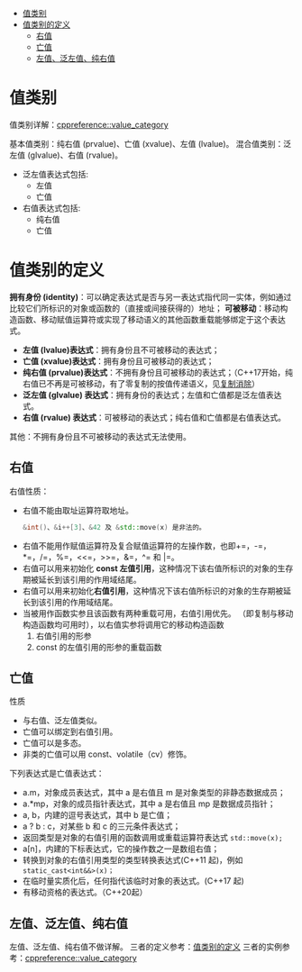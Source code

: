 - [值类别](#值类别)
- [值类别的定义](#值类别的定义)
  - [右值](#右值)
  - [亡值](#亡值)
  - [左值、泛左值、纯右值](#左值泛左值纯右值)

# 值类别
值类别详解：[cppreference::value_category](https://zh.cppreference.com/w/cpp/language/value_category)

基本值类别：纯右值 (prvalue)、亡值 (xvalue)、左值 (lvalue)。
混合值类别：泛左值 (glvalue)、右值 (rvalue)。

* 泛左值表达式包括:
  * 左值
  * 亡值
* 右值表达式包括:
  * 纯右值
  * 亡值

# 值类别的定义

**拥有身份 (identity)**：可以确定表达式是否与另一表达式指代同一实体，例如通过比较它们所标识的对象或函数的（直接或间接获得的）地址；
**可被移动**：移动构造函数、移动赋值运算符或实现了移动语义的其他函数重载能够绑定于这个表达式。

* **左值 (lvalue)表达式**：拥有身份且不可被移动的表达式；
* **亡值 (xvalue)表达式**：拥有身份且可被移动的表达式；
* **纯右值 (prvalue)表达式**：不拥有身份且可被移动的表达式；（C++17开始，纯右值已不再是可被移动，有了零复制的按值传递语义，见[复制消除](https://zh.cppreference.com/w/cpp/language/copy_elision)）
* **泛左值 (glvalue) 表达式**：拥有身份的表达式；左值和亡值都是泛左值表达式。
* **右值 (rvalue) 表达式**：可被移动的表达式；纯右值和亡值都是右值表达式。  

其他：不拥有身份且不可被移动的表达式无法使用。
  
## 右值
右值性质：
* 右值不能由取址运算符取地址。
  ```C++
  &int()、&i++[3]、&42 及 &std::move(x) 是非法的。
  ```
* 右值不能用作赋值运算符及复合赋值运算符的左操作数，也即+=，-=，*=，/=，%=，<<=，>>=，&=，^= 和 |=。
* 右值可以用来初始化 **const 左值引用**，这种情况下该右值所标识的对象的生存期被延长到该引用的作用域结尾。
* 右值可以用来初始化**右值引用**，这种情况下该右值所标识的对象的生存期被延长到该引用的作用域结尾。
* 当被用作函数实参且该函数有两种重载可用，右值引用优先。
  （即复制与移动构造函数均可用时），以右值实参将调用它的移动构造函数
  1. 右值引用的形参
  2. const 的左值引用的形参的重载函数

## 亡值
性质
* 与右值、泛左值类似。
* 亡值可以绑定到右值引用。
* 亡值可以是多态。
* 非类的亡值可以用 const、volatile（cv）修饰。

下列表达式是亡值表达式：
* a.m，对象成员表达式，其中 a 是右值且 m 是对象类型的非静态数据成员；
* a.*mp，对象的成员指针表达式，其中 a 是右值且 mp 是数据成员指针；
* a, b，内建的逗号表达式，其中 b 是亡值；
* a ? b : c，对某些 b 和 c 的三元条件表达式；
* 返回类型是对象的右值引用的函数调用或重载运算符表达式
  ```std::move(x);```
* a[n]，内建的下标表达式，它的操作数之一是数组右值；
* 转换到对象的右值引用类型的类型转换表达式(C++11 起)，例如 
  ```static_cast<int&&>(x)；```
* 在临时量实质化后，任何指代该临时对象的表达式。(C++17 起)
* 有移动资格的表达式。（C++20起）

## 左值、泛左值、纯右值
左值、泛左值、纯右值不做详解。
三者的定义参考：[值类别的定义](#值类别的定义)
三者的实例参考：[cppreference::value_category](https://zh.cppreference.com/w/cpp/language/value_category)
